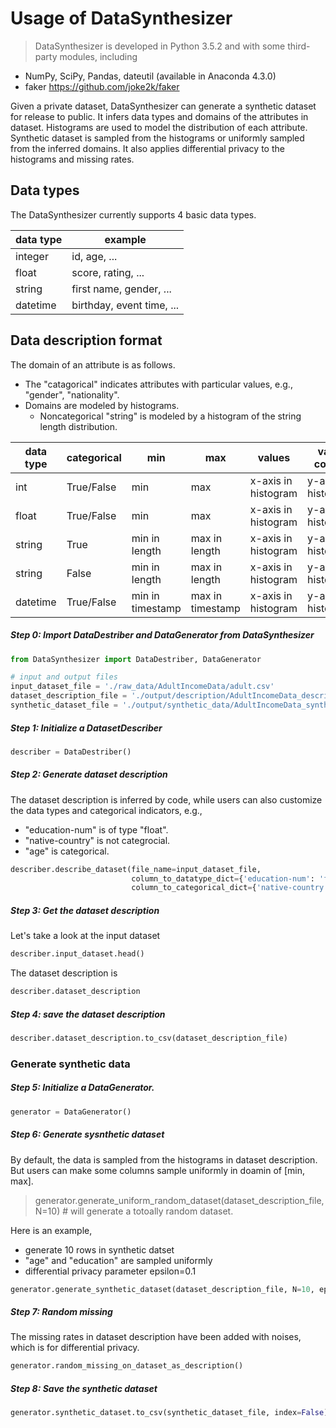 # Usage of DataSynthesizer

> DataSynthesizer is developed in Python 3.5.2 and with some third-party modules, including
- NumPy, SciPy, Pandas, dateutil (available in Anaconda 4.3.0)
- faker https://github.com/joke2k/faker

Given a private dataset, DataSynthesizer can generate a synthetic dataset for release to public. It infers data types and domains of the attributes in dataset. Histograms are used to model the distribution of each attribute. Synthetic dataset is sampled from the histograms or uniformly sampled from the inferred domains. It also applies differential privacy to the histograms and missing rates.

## Data types
 The DataSynthesizer currently supports 4 basic data types.

| data type | example                   |
| --------- | ------------------------- |
| integer   | id, age, ...              |
| float     | score, rating, ...        |
| string    | first name, gender, ...   |
| datetime  | birthday, event time, ... |

## Data description format

The domain of an attribute is as follows.
- The "catagorical" indicates attributes with particular values, e.g., "gender", "nationality".
- Domains are modeled by histograms.
    - Noncategorical "string" is modeled by a histogram of the string length distribution.

| data type | categorical | min              | max              | values              | value counts        | histogram size     | missing rate |
| --------- | ----------- | ---------------- | ---------------- | ------------------- | ------------------- | ------------------ | ------------ |
| int       | True/False  | min              | max              | x-axis in histogram | y-axis in histogram | #bins in histogram | missing rate |
| float     | True/False  | min              | max              | x-axis in histogram | y-axis in histogram | #bins in histogram | missing rate |
| string    | True        | min in length    | max in length    | x-axis in histogram | y-axis in histogram | #bins in histogram | missing rate |
| string    | False       | min in length    | max in length    | x-axis in histogram | y-axis in histogram | #bins in histogram | missing rate |
| datetime  | True/False  | min in timestamp | max in timestamp | x-axis in histogram | y-axis in histogram | #bins in histogram | missing rate |

##### Step 0: Import DataDestriber and DataGenerator from DataSynthesizer


```python
from DataSynthesizer import DataDestriber, DataGenerator
```


```python
# input and output files
input_dataset_file = './raw_data/AdultIncomeData/adult.csv'
dataset_description_file = './output/description/AdultIncomeData_description.csv'
synthetic_dataset_file = './output/synthetic_data/AdultIncomeData_synthetic.csv'
```

##### Step 1: Initialize a DatasetDescriber


```python
describer = DataDestriber()
```

##### Step 2: Generate dataset description

The dataset description is inferred by code, while users can also customize the data types and categorical indicators, e.g.,
- "education-num" is of type "float".
- "native-country" is not categrocial.
- "age" is categorical.


```python
describer.describe_dataset(file_name=input_dataset_file,
                           column_to_datatype_dict={'education-num': 'float'},
                           column_to_categorical_dict={'native-country':False,'age':True})
```

##### Step 3: Get the dataset description

Let's take a look at the input dataset


```python
describer.input_dataset.head()
```

The dataset description is


```python
describer.dataset_description
```

##### Step 4: save the dataset description


```python
describer.dataset_description.to_csv(dataset_description_file)
```

### Generate synthetic data

##### Step 5: Initialize a DataGenerator.


```python
generator = DataGenerator()
```

##### Step 6: Generate sysnthetic dataset

By default, the data is sampled from the histograms in dataset description. But users can make some columns sample uniformly in doamin of [min, max].

> generator.generate_uniform_random_dataset(dataset_description_file, N=10) # will generate a totoally random dataset.

Here is an example,
- generate 10 rows in synthetic datset
- "age" and "education" are sampled uniformly
- differential privacy parameter epsilon=0.1


```python
generator.generate_synthetic_dataset(dataset_description_file, N=10, epsilon=0.1, uniform_columns={'age', 'education'})
```

##### Step 7: Random missing

The missing rates in dataset description have been added with noises, which is for differential privacy.


```python
generator.random_missing_on_dataset_as_description()
```

##### Step 8: Save the synthetic dataset


```python
generator.synthetic_dataset.to_csv(synthetic_dataset_file, index=False)
```

